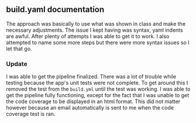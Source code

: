 ## build.yaml documentation
The approach was basically to use what was shown in class and make the necessary adjustments. The issue I kept having was syntax, yaml indents are awful. After plenty of attempts I was able to get it to work. I also attempted to name some more steps but there were more syntax issues so I let that go.

### Update

I was able to get the pipeline finalized. There was a lot of trouble while testing because the app's unit tests were not complete. To get around this I removed the test from the ```build.yml``` until the test was working. I was able to get the pipeline fully functioning, except for the fact that I was unable to get the code coverage to be displayed in an html format. This did not matter however because an email automatically is sent to me when the code coverage test is ran.
